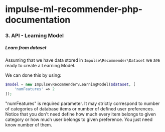 # impulse-ml-recommender-php-documentation

### 3. API - Learning Model

##### Learn from dataset

Assuming that we have data stored in ```Impulse\Recommender\Dataset``` we are ready to create
a Learning Model.

We can done this by using:

```php
$model = new Impulse\Recommender\LearningModel($dataset, [
    'numFeatures' => 2
]);
```

"numFeatures" is required parameter. It may strictly correspond to number of categories of database
items or number of defined user preferences. 
Notice that you don't need define how much every item belongs to
given category or how much user belongs to given preference. You just need know number of them.